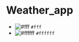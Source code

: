 # Weather_app
- ![#fff](https://via.placeholder.com/15/fff/000000?text=+) `#fff`
- ![#ffffff](https://via.placeholder.com/15/ffffff/000000?text=+) `#ffffff`
